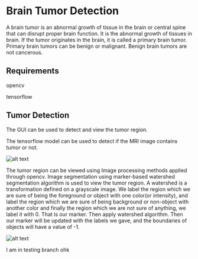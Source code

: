 # Brain Tumor Detection

A brain tumor is an abnormal growth of tissue in the brain or central spine that can disrupt proper brain function. It is the abnormal growth of tissues in brain. If the tumor originates in the brain, it is called a primary brain tumor. Primary brain tumors can be benign or malignant. Benign brain tumors are not cancerous.


## Requirements

opencv

tensorflow

## Tumor Detection
The GUI can be used to detect and view the tumor region.

The tensorflow model can be used to detect if the MRI image contains tumor or not.

![alt text](tumordetection.jpg)

The tumor region can be viewed using Image processing methods applied through opencv. Image segmentation using marker-based watershed segmentation algorithm is used to view the tumor region. A watershed is a transformation defined on a grayscale image. We label the region which we are sure of being the foreground or object with one color(or intensity), and label the region which we are sure of being background or non-object with another color and finally the region which we are not sure of anything, we label it with 0. That is our marker. Then apply watershed algorithm. Then our marker will be updated with the labels we gave, and the boundaries of objects will have a value of -1.

![alt text](viewtumor.jpg)








I am in testing branch ohk 